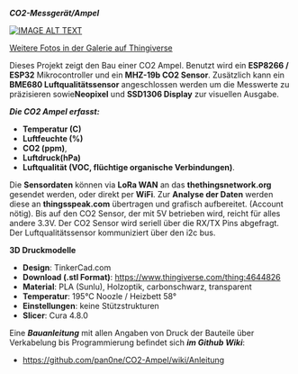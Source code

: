 ***CO2-Messgerät/Ampel***

[![IMAGE ALT TEXT](http://img.youtube.com/vi/UA3pel5LR24/0.jpg)](http://www.youtube.com/watch?v=UA3pel5LR24 "DIY CO2 Ampel")

[Weitere Fotos in der Galerie auf Thingiverse](https://www.thingiverse.com/thing:4644826)

Dieses Projekt zeigt den Bau einer CO2 Ampel.
Benutzt wird ein **ESP8266 / ESP32** Mikrocontroller und ein **MHZ-19b CO2 Sensor**. Zusätzlich kann ein **BME680 Luftqualitätssensor** angeschlossen werden um die Messwerte zu präzisieren sowie**Neopixel** und **SSD1306 Display** zur visuellen Ausgabe.  

***Die CO2 Ampel erfasst:***
- **Temperatur (C)**
- **Luftfeuchte (%)**
- **CO2 (ppm)**,
- **Luftdruck(hPa)**
- **Luftqualität (VOC, flüchtige organische Verbindungen)**.

Die **Sensordaten** können via **LoRa WAN** an das **thethingsnetwork.org** gesendet werden, oder direkt per **WiFi**.
Zur **Analyse der Daten** werden diese an **thingsspeak.com** übertragen und grafisch aufbereitet. (Account nötig).
Bis auf den CO2 Sensor, der mit 5V betrieben wird, reicht für alles andere 3.3V. Der CO2 Sensor wird seriell über die RX/TX Pins abgefragt. Der Luftqualitätssensor kommuniziert über den i2c bus.

**3D Druckmodelle**
- **Design**: TinkerCad.com
- **Download (.stl Format)**:
https://www.thingiverse.com/thing:4644826
- **Material**:   PLA (Sunlu), Holzoptik, carbonschwarz, transparent
- **Temperatur**: 195°C Noozle / Heizbett 58°
- **Einstellungen**: keine Stützstrukturen
- **Slicer**: Cura 4.8.0

Eine ***Bauanleitung*** mit allen Angaben von Druck der Bauteile über Verkabelung bis Programmierung befindet sich ***im Github Wiki***:

- https://github.com/pan0ne/CO2-Ampel/wiki/Anleitung
